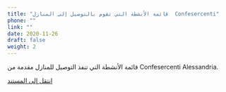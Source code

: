 ```yaml
---
title: "قائمة الأنشطة التي تقوم بالتوصيل إلى المنازل  Confesercenti"
phone: ""
link: ""
date: 2020-11-26
draft: false
weight: 2
---
```


قائمة الأنشطة التي تنفذ التوصيل للمنازل مقدمة من Confesercenti Alessandria.

[انتقل إلى المستند](/documents/consegne-domicilio-confesercenti-novembre-2020.pdf)
